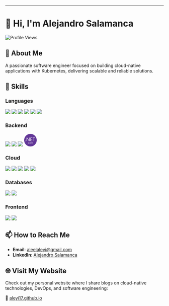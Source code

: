 ---

# 👋 Hi, I'm Alejandro Salamanca

![Profile Views](https://komarev.com/ghpvc/?username=alejandrosalamanca17&color=blue)

## 🌟 About Me

A passionate software engineer focused on building cloud-native applications with Kubernetes, delivering scalable and reliable solutions.

## 🚀 Skills

### Languages
<img src="https://cdn.jsdelivr.net/gh/devicons/devicon/icons/java/java-original.svg" height="40"/> <img src="https://cdn.jsdelivr.net/gh/devicons/devicon/icons/go/go-original.svg" height="40"/> <img src="https://cdn.jsdelivr.net/gh/devicons/devicon/icons/typescript/typescript-original.svg" height="40"/> <img src="https://cdn.jsdelivr.net/gh/devicons/devicon/icons/python/python-original.svg" height="40"/> <img src="https://cdn.jsdelivr.net/gh/devicons/devicon/icons/cplusplus/cplusplus-original.svg" height="40"/> <img src="https://cdn.jsdelivr.net/gh/devicons/devicon/icons/csharp/csharp-original.svg" height="40"/>

### Backend
<img src="https://cdn.jsdelivr.net/gh/devicons/devicon/icons/spring/spring-original.svg" height="40"/> <img src="https://cdn.jsdelivr.net/gh/devicons/devicon/icons/quarkus/quarkus-original.svg" height="40"/> <img src="https://cdn.jsdelivr.net/gh/devicons/devicon/icons/go/go-original.svg" height="40"/>  <img src="https://github.com/devicons/devicon/blob/v2.16.0/icons/dotnetcore/dotnetcore-original.svg" height="40"/>

### Cloud 
<img src="https://cdn.jsdelivr.net/gh/devicons/devicon/icons/docker/docker-original.svg" height="40"/> <img src="https://cdn.jsdelivr.net/gh/devicons/devicon/icons/kubernetes/kubernetes-plain.svg" height="40"/> <img src="https://cdn.jsdelivr.net/gh/devicons/devicon/icons/prometheus/prometheus-original.svg" height="40"/> <img src="https://cdn.jsdelivr.net/gh/devicons/devicon/icons/grafana/grafana-original.svg" height="40"/> <img src="https://opentelemetry.io/img/logos/opentelemetry-logo-nav.png" height="40"/> 

### Databases
<img src="https://cdn.jsdelivr.net/gh/devicons/devicon/icons/mysql/mysql-original.svg" height="40"/> <img src="https://cdn.jsdelivr.net/gh/devicons/devicon/icons/oracle/oracle-original.svg" height="40"/>

### Frontend
<img src="https://cdn.jsdelivr.net/gh/devicons/devicon/icons/angularjs/angularjs-original.svg" height="40"/> <img src="https://cdn.jsdelivr.net/gh/devicons/devicon/icons/vuejs/vuejs-original.svg" height="40"/>

## 📫 How to Reach Me

- **Email**: aleelaleyi@gmail.com
- **LinkedIn**: [Alejandro Salamanca](https://www.linkedin.com/in/alejandro-salamanca/)

## 🌐 Visit My Website  

Check out my personal website where I share blogs on cloud-native technologies, DevOps, and software engineering:  

🔗 [aleyi17.github.io](https://aleyi17.github.io)
